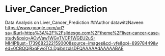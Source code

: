 # Liver_Cancer_Prediction
Data Analysis on Liver_Cancer_Prediction 
##Author datawitzNaveen 
https://www.google.com/url?sa=i&url=https%3A%2F%2Fslidesgo.com%2Ftheme%2Fliver-cancer-case-study&psig=AOvVaw1WGvTVCP1WGEU2uS-MI4lP&ust=1739682322159000&source=images&cd=vfe&opi=89978449&ved=0CBQQjRxqFwoTCLDgibnzxIsDFQAAAAAdAAAAABAE
